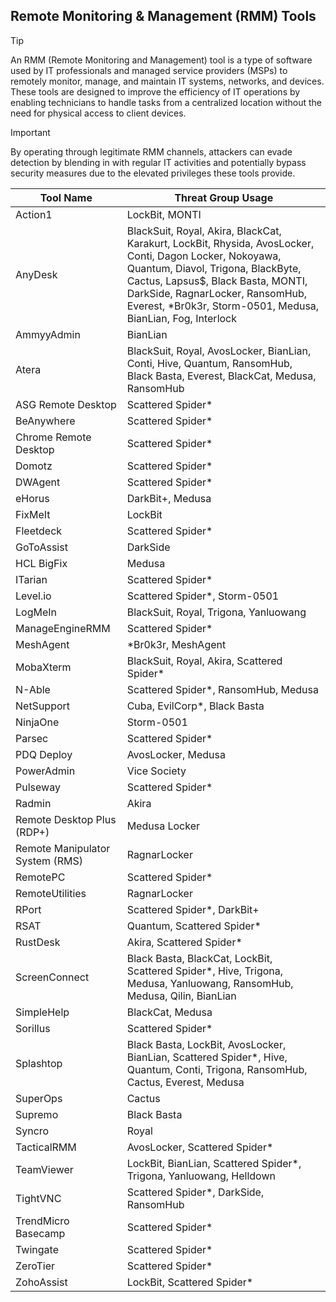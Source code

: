 ## Remote Monitoring & Management (RMM) Tools

> [!TIP]
> An RMM (Remote Monitoring and Management) tool is a type of software used by IT professionals and managed service providers (MSPs) to remotely monitor, manage, and maintain IT systems, networks, and devices. These tools are designed to improve the efficiency of IT operations by enabling technicians to handle tasks from a centralized location without the need for physical access to client devices. 

> [!IMPORTANT]
> By operating through legitimate RMM channels, attackers can evade detection by blending in with regular IT activities and potentially bypass security measures due to the elevated privileges these tools provide.

| Tool Name | Threat Group Usage |
|---|---|
| Action1 | LockBit, MONTI |
| AnyDesk | BlackSuit, Royal, Akira, BlackCat, Karakurt, LockBit, Rhysida, AvosLocker, Conti, Dagon Locker, Nokoyawa, Quantum, Diavol, Trigona, BlackByte, Cactus, Lapsus$, Black Basta, MONTI, DarkSide, RagnarLocker, RansomHub, Everest, *Br0k3r, Storm-0501, Medusa, BianLian, Fog, Interlock |
| AmmyyAdmin | BianLian |
| Atera | BlackSuit, Royal, AvosLocker, BianLian, Conti, Hive, Quantum, RansomHub, Black Basta, Everest, BlackCat, Medusa, RansomHub |
| ASG Remote Desktop | Scattered Spider* |
| BeAnywhere | Scattered Spider* |
| Chrome Remote Desktop | Scattered Spider* |
| Domotz | Scattered Spider* |
| DWAgent | Scattered Spider* |
| eHorus | DarkBit+, Medusa |
| FixMeIt | LockBit |
| Fleetdeck | Scattered Spider* |
| GoToAssist | DarkSide |
| HCL BigFix | Medusa |
| ITarian | Scattered Spider* |
| Level.io | Scattered Spider*, Storm-0501 |
| LogMeIn | BlackSuit, Royal, Trigona, Yanluowang |
| ManageEngineRMM | Scattered Spider* |
| MeshAgent | *Br0k3r, MeshAgent |
| MobaXterm | BlackSuit, Royal, Akira, Scattered Spider* |
| N-Able | Scattered Spider*, RansomHub, Medusa |
| NetSupport | Cuba, EvilCorp*, Black Basta |
| NinjaOne | Storm-0501 |
| Parsec | Scattered Spider* |
| PDQ Deploy | AvosLocker, Medusa |
| PowerAdmin | Vice Society |
| Pulseway | Scattered Spider* |
| Radmin | Akira |
| Remote Desktop Plus (RDP+) | Medusa Locker |
| Remote Manipulator System (RMS) | RagnarLocker |
| RemotePC | Scattered Spider* |
| RemoteUtilities | RagnarLocker |
| RPort | Scattered Spider*, DarkBit+ |
| RSAT | Quantum, Scattered Spider* |
| RustDesk | Akira, Scattered Spider* |
| ScreenConnect | Black Basta, BlackCat, LockBit, Scattered Spider*, Hive, Trigona, Medusa, Yanluowang, RansomHub, Medusa, Qilin, BianLian |
| SimpleHelp | BlackCat, Medusa |
| Sorillus | Scattered Spider* |
| Splashtop | Black Basta, LockBit, AvosLocker, BianLian, Scattered Spider*, Hive, Quantum, Conti, Trigona, RansomHub, Cactus, Everest, Medusa |
| SuperOps | Cactus |
| Supremo | Black Basta |
| Syncro | Royal |
| TacticalRMM | AvosLocker, Scattered Spider* |
| TeamViewer | LockBit, BianLian, Scattered Spider*, Trigona, Yanluowang, Helldown |
| TightVNC | Scattered Spider*, DarkSide, RansomHub |
| TrendMicro Basecamp | Scattered Spider* |
| Twingate | Scattered Spider* |
| ZeroTier | Scattered Spider* |
| ZohoAssist | LockBit, Scattered Spider* |
